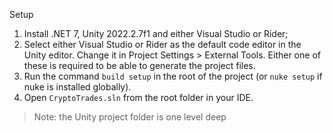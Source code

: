 Setup

1. Install .NET 7, Unity 2022.2.7f1 and either Visual Studio or Rider;
2. Select either Visual Studio or Rider as the default code editor in the Unity editor.
   Change it in Project Settings > External Tools.
   Either one of these is required to be able to generate the project files.
3. Run the command `build setup` in the root of the project (or `nuke setup` if nuke is installed globally).
4. Open `CryptoTrades.sln` from the root folder in your IDE.

> Note: the Unity project folder is one level deep